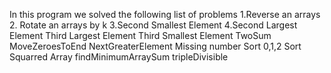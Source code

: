 In this program we solved the following list of problems
1.Reverse an arrays
2. Rotate an arrays by k
3.Second Smallest Element
4.Second Largest Element
Third Largest Element
Third Smallest Element
TwoSum
MoveZeroesToEnd
NextGreaterElement
Missing number
Sort 0,1,2
Sort Squarred Array
findMinimumArraySum
tripleDivisible